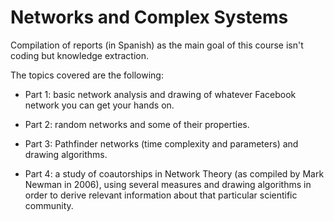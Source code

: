 # Networks and Complex Systems

Compilation of reports (in Spanish) as the main goal of this course isn't coding but knowledge extraction.

The topics covered are the following:

* Part 1: basic network analysis and drawing of whatever Facebook network you can get your hands on.

* Part 2: random networks and some of their properties.

* Part 3: Pathfinder networks (time complexity and parameters) and drawing algorithms.

* Part 4: a study of coautorships in Network Theory (as compiled by Mark Newman in 2006), using several measures and drawing algorithms in order to derive relevant information about that particular scientific community.